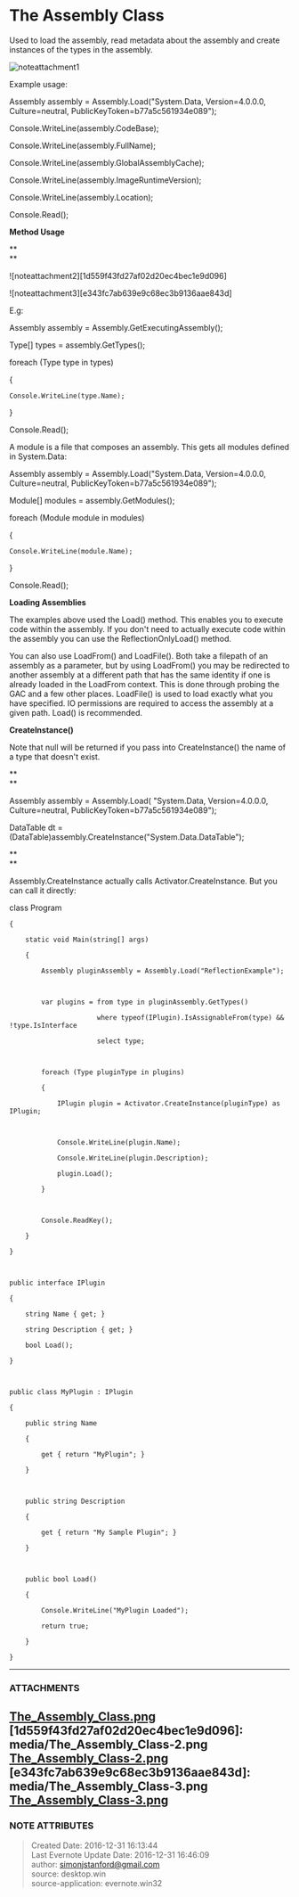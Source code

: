 # The Assembly Class

Used to load the assembly, read metadata about the assembly and create
instances of the types in the assembly.

  

![noteattachment1][b9eae3a5e0d52df56d765a1e42487028]

  

Example usage:

  

Assembly assembly = Assembly.Load("System.Data, Version=4.0.0.0,
Culture=neutral, PublicKeyToken=b77a5c561934e089");

  

Console.WriteLine(assembly.CodeBase);

Console.WriteLine(assembly.FullName);

Console.WriteLine(assembly.GlobalAssemblyCache);

Console.WriteLine(assembly.ImageRuntimeVersion);

Console.WriteLine(assembly.Location);

  

Console.Read();

  

 **Method Usage**

 **  
**

![noteattachment2][1d559f43fd27af02d20ec4bec1e9d096]

![noteattachment3][e343fc7ab639e9c68ec3b9136aae843d]

  

E.g:

  

Assembly assembly = Assembly.GetExecutingAssembly();

Type[] types = assembly.GetTypes();

  

foreach (Type type in types)

{

    Console.WriteLine(type.Name);

}

  

Console.Read();

  

A module is a file that composes an assembly. This gets all modules defined in
System.Data:

  

Assembly assembly = Assembly.Load("System.Data, Version=4.0.0.0,
Culture=neutral, PublicKeyToken=b77a5c561934e089");

  

Module[] modules = assembly.GetModules();

  

foreach (Module module in modules)

{

    Console.WriteLine(module.Name);

}

  

Console.Read();

  

 **Loading Assemblies**

The examples above used the Load() method. This enables you to execute code
within the assembly. If you don't need to actually execute code within the
assembly you can use the ReflectionOnlyLoad() method.

  

You can also use LoadFrom() and LoadFile(). Both take a filepath of an
assembly as a parameter, but by using LoadFrom() you may be redirected to
another assembly at a different path that has the same identity if one is
already loaded in the LoadFrom context. This is done through probing the GAC
and a few other places. LoadFile() is used to load exactly what you have
specified. IO permissions are required to access the assembly at a given path.
Load() is recommended.

  

 **CreateInstance()**

Note that null will be returned if you pass into CreateInstance() the name of
a type that doesn't exist.

 **  
**

Assembly assembly = Assembly.Load( "System.Data, Version=4.0.0.0,
Culture=neutral, PublicKeyToken=b77a5c561934e089");

DataTable dt = (DataTable)assembly.CreateInstance("System.Data.DataTable");

 **  
**

Assembly.CreateInstance actually calls Activator.CreateInstance. But you can
call it directly:

  

  

class Program

    {

        static void Main(string[] args)

        {

            Assembly pluginAssembly = Assembly.Load("ReflectionExample");

  

            var plugins = from type in pluginAssembly.GetTypes()

                          where typeof(IPlugin).IsAssignableFrom(type) && !type.IsInterface

                          select type;

  

            foreach (Type pluginType in plugins)

            {

                IPlugin plugin = Activator.CreateInstance(pluginType) as IPlugin;

  

                Console.WriteLine(plugin.Name);

                Console.WriteLine(plugin.Description);

                plugin.Load();

            }

  

            Console.ReadKey();

        }

    }

  

    public interface IPlugin

    {

        string Name { get; }

        string Description { get; }

        bool Load();

    }

  

    public class MyPlugin : IPlugin

    {

        public string Name

        {

            get { return "MyPlugin"; }

        }

  

        public string Description

        {

            get { return "My Sample Plugin"; }

        }

  

        public bool Load()

        {

            Console.WriteLine("MyPlugin Loaded");

            return true;

        }

    }

  


---
### ATTACHMENTS
[b9eae3a5e0d52df56d765a1e42487028]: media/The_Assembly_Class.png
[The_Assembly_Class.png](media/The_Assembly_Class.png)
[1d559f43fd27af02d20ec4bec1e9d096]: media/The_Assembly_Class-2.png
[The_Assembly_Class-2.png](media/The_Assembly_Class-2.png)
[e343fc7ab639e9c68ec3b9136aae843d]: media/The_Assembly_Class-3.png
[The_Assembly_Class-3.png](media/The_Assembly_Class-3.png)
---
### NOTE ATTRIBUTES
>Created Date: 2016-12-31 16:13:44  
>Last Evernote Update Date: 2016-12-31 16:46:09  
>author: simonjstanford@gmail.com  
>source: desktop.win  
>source-application: evernote.win32  
<!--stackedit_data:
eyJoaXN0b3J5IjpbLTE4ODg3NzczMzZdfQ==
-->
